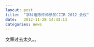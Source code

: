 ```yaml
---
layout: post
title:  "学科组陈仲帅参加CCIR 2012 会议"
date:   2012-11-28 14:43:13
categories: news
---
```


文章过去太久。。
